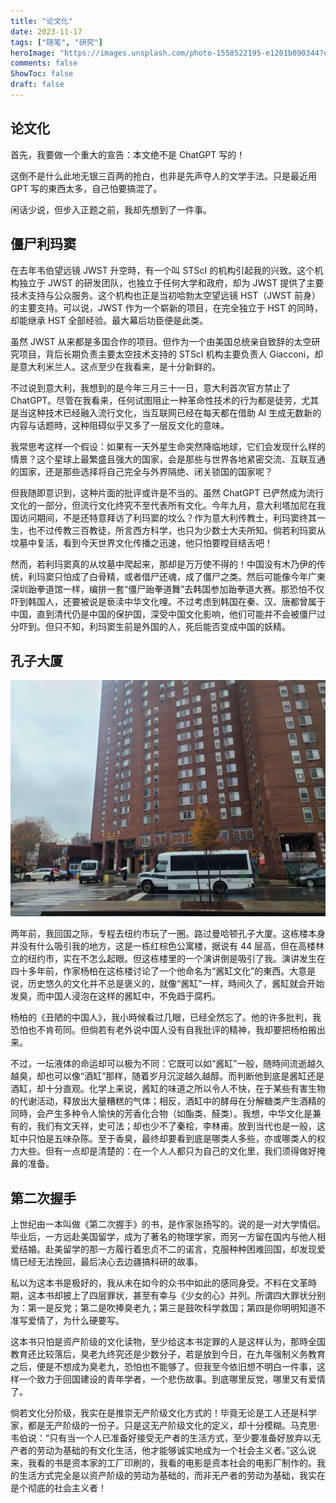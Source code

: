 ```yaml
---
title: "论文化"
date: 2023-11-17
tags: ["随笔", "研究"]
heroImage: "https://images.unsplash.com/photo-1558522195-e1201b090344?q=80&w=2340&auto=format&fit=crop&ixlib=rb-4.0.3&ixid=M3wxMjA3fDB8MHxwaG90by1wYWdlfHx8fGVufDB8fHx8fA%3D%3D"
comments: false
ShowToc: false
draft: false
---
```


## 论文化

首先，我要做一个重大的宣告：本文绝不是 ChatGPT 写的！

这倒不是什么此地无银三百两的抢白，也非是先声夺人的文学手法。只是最近用 GPT 写的東西太多，自己怕要搞混了。

闲话少说，但步入正题之前，我却先想到了一件事。

## 僵尸利玛窦

在去年韦伯望远镜 JWST 升空時，有一个叫 STScI 的机构引起我的兴致。这个机构独立于 JWST 的研发团队，也独立于任何大学和政府，却为 JWST 提供了主要技术支持与公众服务。这个机构也正是当初哈勃太空望远镜 HST（JWST 前身）的主要支持。可以说，JWST 作为一个崭新的项目，在完全独立于 HST 的同時，却能继承 HST 全部经验。最大幕后功臣便是此类。

虽然 JWST 从来都是多国合作的项目。但作为一个由美国总统亲自致辞的太空研究项目，背后长期负责主要太空技术支持的 STScI 机构主要负责人 Giacconi，却是意大利米兰人。这点至少在我看来，是十分新鲜的。

不过说到意大利，我想到的是今年三月三十一日，意大利首次官方禁止了 ChatGPT。尽管在我看来，任何试图阻止一种革命性技术的行为都是徒劳，尤其是当这种技术已经融入流行文化，当互联网已经在每天都在借助 AI 生成无数新的内容与话题時，这种阻碍似乎又多了一层反文化的意味。

我常思考这样一个假设：如果有一天外星生命突然降临地球，它们会发现什么样的情景？这个星球上最繁盛且强大的国家，会是那些与世界各地紧密交流、互联互通的国家，还是那些选择将自己完全与外界隔绝、闭关锁国的国家呢？

但我随即意识到，这种片面的批评或许是不当的。虽然 ChatGPT 已俨然成为流行文化的一部分，但流行文化终究不至代表所有文化。今年九月，意大利塔加尼在我国访问期间，不是还特意拜访了利玛窦的坟么？作为意大利传教士，利玛窦终其一生，也不过传教三百教徒，所言西方科学，也只为少数士大夫所知。倘若利玛窦从坟墓中复活，看到今天世界文化传播之迅速，他只怕要瞠目结舌吧！

然而，若利玛窦真的从坟墓中爬起来，那却是万万使不得的！中国没有木乃伊的传统，利玛窦只怕成了白骨精，或者借尸还魂，成了僵尸之类。然后可能像今年广東深圳跆拳道馆一样，编排一套“僵尸跆拳道舞”去韩国参加跆拳道大赛。那恐怕不仅吓到韩国人，还要被说是亵渎中华文化哩。不过考虑到韩国在秦、汉、唐都曾属于中国，直到清代仍是中国的保护国，深受中国文化影响，他们可能并不会被僵尸过分吓到。但只不知，利玛窦生前是外国的人，死后能否变成中国的妖精。

## 孔子大厦

![Confucius Plaza](./imgs/confusionPlaza.jpg)

两年前，我回国之际，专程去纽约市玩了一圈。路过曼哈顿孔子大厦。这栋楼本身并没有什么吸引我的地方，这是一栋红棕色公寓楼，据说有 44 层高，但在高楼林立的纽约市，实在不怎么起眼。但这栋楼里的一个演讲倒是吸引了我。演讲发生在四十多年前，作家杨柏在这栋楼讨论了一个他命名为“酱缸文化”的東西。大意是说，历史悠久的文化并不总是褒义的，就像“酱缸”一样，時间久了，酱缸就会开始发臭，而中国人浸泡在这样的酱缸中，不免趋于腐朽。

杨柏的《丑陋的中国人》，我小時候看过几眼，已经全然忘了。他的许多批判，我恐怕也不肯苟同。但倘若有老外说中国人没有自我批评的精神，我却要把杨柏搬出来。

不过，一坛液体的命运却可以极为不同：它既可以如“酱缸”一般，随時间流逝越久越臭，却也可以像“酒缸”那样，随着岁月沉淀越久越醇。而判断他到底是酱缸还是酒缸，却十分直观。化学上来说，酱缸的味道之所以令人不快，在于某些有害生物的代谢活动，释放出大量糟糕的气体；相反，酒缸中的酵母在分解糖类产生酒精的同時，会产生多种令人愉快的芳香化合物（如酯类、醛类）。我想，中华文化是兼有的，我们有文天祥，史可法；却也少不了秦桧，李林甫。放到当代也是一般，这缸中只怕是五味杂陈。至于香臭，最终却要看到底是哪类人多些，亦或哪类人的权力大些。但有一点却是清楚的：在一个人人都只为自己的文化里，我们须得做好掩鼻的准备。

## 第二次握手

上世纪由一本叫做《第二次握手》的书，是作家张扬写的。说的是一对大学情侣。毕业后，一方远赴美国留学，成为了著名的物理学家，而另一方留在国内与他人相爱结婚。赴美留学的那一方履行着忠贞不二的诺言，克服种种困难回国，却发现爱情已经无法挽回，最后决心去边疆搞科研的故事。

私以为这本书是极好的，我从未在如今的众书中如此的感同身受。不料在文革時期，这本书却披上了四层罪状，甚至有幸与《少女的心》并列。所谓四大罪状分别为：第一是反党；第二是吹捧臭老九；第三是鼓吹科学救国；第四是你明明知道不准写爱情了，为什么硬要写。

这本书只怕是资产阶级的文化读物，至少给这本书定罪的人是这样认为，那時全国教育还比较落后，臭老九终究还是少数分子，若是放到今日，在九年强制义务教育之后，便是不想成为臭老九，恐怕也不能够了。但我至今依旧想不明白一件事，这样一个致力于回国建设的青年学者，一个悲伤故事。到底哪里反党，哪里又有爱情了。

倘若文化分阶级，我实在是推崇无产阶级文化方式的！毕竟无论是工人还是科学家，都是无产阶级的一份子。只是这无产阶级文化的定义，却十分模糊。马克思·韦伯说：“只有当一个人已准备好接受无产者的生活方式，至少要准备好放弃以无产者的劳动为基础的有文化生活，他才能够诚实地成为一个社会主义者。”这么说来，我看的书是资本家的工厂印刷的，我看的电影是资本社会的电影厂制作的。我的生活方式完全是以资产阶级的劳动为基础的，而非无产者的劳动为基础，我实在是个彻底的社会主义者！
